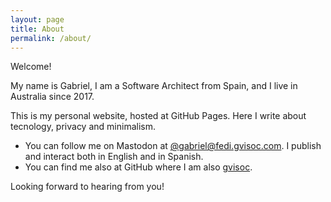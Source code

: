```yaml
---
layout: page
title: About
permalink: /about/
---
```


Welcome!

My name is Gabriel, I am a Software Architect from Spain, and I live in Australia since 2017.

This is my personal website, hosted at GitHub Pages. Here I write about tecnology, privacy and minimalism.

- You can follow me on Mastodon at [@gabriel@fedi.gvisoc.com](https://fedi.gvisoc.com/@gabriel). I publish and interact both in English and in Spanish.
- You can find me also at GitHub where I am also [gvisoc](https://github.com/gvisoc).

Looking forward to hearing from you!
